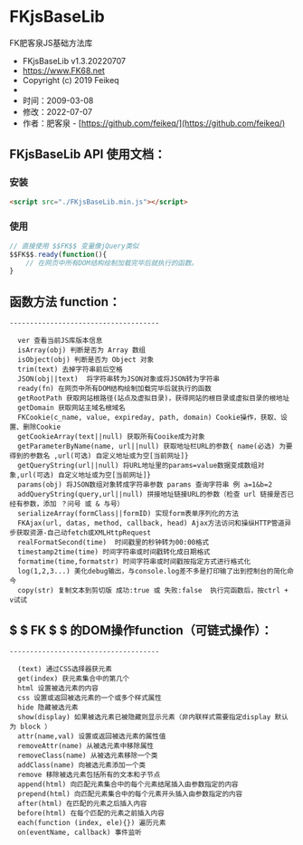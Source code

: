 # FKjsBaseLib
  FK肥客泉JS基础方法库
  
  * FKjsBaseLib v1.3.20220707
  * https://www.FK68.net
  * Copyright (c) 2019 Feikeq
  *
  * 时间：2009-03-08
  * 修改：2022-07-07
  * 作者：肥客泉 - [https://github.com/feikeq/](https://github.com/feikeq/)
  
  
  ## FKjsBaseLib API 使用文档：
  ### 安装
  ```html
  <script src="./FKjsBaseLib.min.js"></script>
  ```
  ### 使用
  ```javascript
  // 直接使用 $$FK$$ 变量像jQuery类似
  $$FK$$.ready(function(){
      // 在网页中所有DOM结构绘制加载完毕后就执行的函数。
  }
  ```
  
  ## 函数方法 function：
    -------------------------------------
  ```
    ver 查看当前JS库版本信息 
    isArray(obj) 判断是否为 Array 数组
    isObject(obj) 判断是否为 Object 对象
    trim(text) 去掉字符串前后空格
    JSON(obj||text)  将字符串转为JSON对象或将JSON转为字符串
    ready(fn) 在网页中所有DOM结构绘制加载完毕后就执行的函数
    getRootPath 获取网站根路径(站点及虚拟目录)，获得网站的根目录或虚拟目录的根地址
    getDomain 获取网站主域名根域名
    FKCookie(c_name, value, expireday, path, domain) Cookie操作，获取、设置、删除Cookie
    getCookieArray(text||null) 获取所有Cooike成为对象
    getParameterByName(name, url||null) 获取地址栏URL的参数{ name(必选) 为要得到的参数名 ,url(可选) 自定义地址或为空[当前网址]}
    getQueryString(url||null) 将URL地址里的params=value数据变成数组对象,url(可选) 自定义地址或为空[当前网址]}
    params(obj) 将JSON数组对象转成字符串参数 params 查询字符串 例 a=1&b=2
    addQueryString(query,url||null) 拼接地址链接URL的参数（检查 url 链接是否已经有参数，添加 ？问号 或 & 与号）
    serializeArray(formClass||formID) 实现form表单序列化的方法
    FKAjax(url, datas, method, callback, head) Ajax方法访问和操纵HTTP管道异步获取资源-自己动fetch或XMLHttpRequest
    realFormatSecond(time)  时间戳里的秒钟转为00:00格式
    timestamp2time(time) 时间字符串或时间戳转化成日期格式
    formatime(time,formatstr) 时间字符串或时间戳按指定方式进行格式化
    log(1,2,3...) 美化debug输出，与console.log差不多是打印输了出到控制台的简化命今
    copy(str) 复制文本到剪切版 成功:true 或 失败:false  执行完函数后，按ctrl + v试试
  ```
  
  ## $ $ FK $ $ 的DOM操作function（可链式操作）：
    -------------------------------------
  ```
    (text) 通过CSS选择器获元素
    get(index) 获元素集合中的第几个
    html 设置被选元素的内容
    css 设置或返回被选元素的一个或多个样式属性
    hide 隐藏被选元素
    show(display) 如果被选元素已被隐藏则显示元素（非内联样式需要指定display 默认为 block ）
    attr(name,val) 设置或返回被选元素的属性值
    removeAttr(name) 从被选元素中移除属性
    removeClass(name) 从被选元素移除一个类
    addClass(name) 向被选元素添加一个类
    remove 移除被选元素包括所有的文本和子节点
    append(html) 向匹配元素集合中的每个元素结尾插入由参数指定的内容
    prepend(html) 向匹配元素集合中的每个元素开头插入由参数指定的内容
    after(html) 在匹配的元素之后插入内容
    before(html) 在每个匹配的元素之前插入内容
    each(function (index, ele){}) 遍历元素
    on(eventName, callback) 事件监听
  ```
